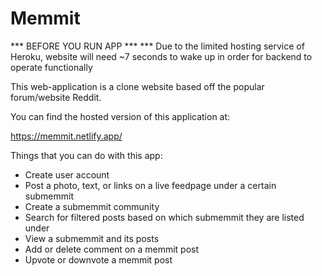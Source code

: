 # Memmit

*** BEFORE YOU RUN APP ***
*** Due to the limited hosting service of Heroku, website will need ~7 seconds to wake up in order for backend to operate functionally

This web-application is a clone website based off the popular forum/website Reddit.

You can find the hosted version of this application at:

https://memmit.netlify.app/

Things that you can do with this app:

- Create user account
- Post a photo, text, or links on a live feedpage under a certain submemmit
- Create a submemmit community
- Search for filtered posts based on which submemmit they are listed under
- View a submemmit and its posts
- Add or delete comment on a memmit post
- Upvote or downvote a memmit post



